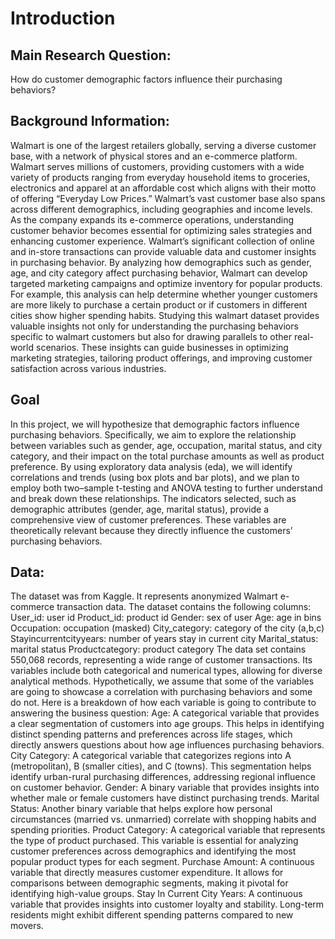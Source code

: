 # Introduction
## Main Research Question: 
How do customer demographic factors influence their purchasing behaviors? 
## Background Information: 
Walmart is one of the largest retailers globally, serving a diverse customer base, with a network of physical stores and an e-commerce platform. Walmart serves millions of customers, providing customers with a wide variety of products ranging from everyday household items to groceries, electronics and apparel at an affordable cost which aligns with their motto of offering “Everyday Low Prices.” Walmart’s vast customer base also spans across different demographics, including geographies and income levels. As the company expands its e-commerce operations, understanding customer behavior becomes essential for optimizing sales strategies and enhancing customer experience. Walmart’s significant collection of online and in-store transactions can provide valuable data and customer insights in purchasing behavior. By analyzing how demographics such as gender, age, and city category affect purchasing behavior, Walmart can develop targeted marketing campaigns and optimize inventory for popular products. For example, this analysis can help determine whether younger customers are more likely to purchase a certain product or if customers in different cities show higher spending habits. Studying this walmart dataset provides valuable insights not only for understanding the purchasing behaviors specific to walmart customers but also for drawing parallels to other real-world scenarios. These insights can guide businesses in optimizing marketing strategies, tailoring product offerings, and improving customer satisfaction across various industries.
## Goal
In this project, we will hypothesize that demographic factors influence purchasing behaviors. Specifically, we aim to explore the relationship between variables such as gender, age, occupation, marital status, and city category, and their impact on the total purchase amounts as well as product preference. By using exploratory data analysis (eda), we will identify correlations and trends (using box plots and bar plots), and we plan to employ both two–sample t-testing and ANOVA testing to further understand and break down these relationships. The indicators selected, such as demographic attributes (gender, age, marital status), provide a comprehensive view of customer preferences. These variables are theoretically relevant because they directly influence the customers’ purchasing behaviors. 
## Data: 
The dataset was from Kaggle. It represents anonymized Walmart e-commerce transaction data.
The dataset contains the following columns:
User_id: user id
Product_id: product id
Gender: sex of user
Age: age in bins
Occupation: occupation (masked)
City_category: category of the city (a,b,c)
Stayincurrentcityyears: number of years stay in current city
Marital_status: marital status
Productcategory: product category
The data set contains 550,068 records, representing a wide range of customer transactions. Its variables include both categorical and numerical types, allowing for diverse analytical methods. Hypothetically, we assume that some of the variables are going to showcase a correlation with purchasing behaviors and some do not. Here is a breakdown of how each variable is going to contribute to answering the business question:
Age: A categorical variable that provides a clear segmentation of customers into age groups. This helps in identifying distinct spending patterns and preferences across life stages, which directly answers questions about how age influences purchasing behaviors.
City Category: A categorical variable that categorizes regions into A (metropolitan), B (smaller cities), and C (towns). This segmentation helps identify urban-rural purchasing differences, addressing regional influence on customer behavior.
Gender: A binary variable that provides insights into whether male or female customers have distinct purchasing trends.
Marital Status: Another binary variable that helps explore how personal circumstances (married vs. unmarried) correlate with shopping habits and spending priorities.
Product Category: A categorical variable that represents the type of product purchased. This variable is essential for analyzing customer preferences across demographics and identifying the most popular product types for each segment.
Purchase Amount: A continuous variable that directly measures customer expenditure. It allows for comparisons between demographic segments, making it pivotal for identifying high-value groups.
Stay In Current City Years: A continuous variable that provides insights into customer loyalty and stability. Long-term residents might exhibit different spending patterns compared to new movers.

